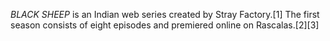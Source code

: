_BLACK SHEEP_ is an Indian web series created by Stray Factory.[1] The first season consists of eight episodes and premiered online on Rascalas.[2][3]
